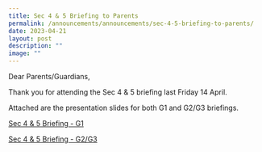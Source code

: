 ```yaml
---
title: Sec 4 & 5 Briefing to Parents
permalink: /announcements/announcements/sec-4-5-briefing-to-parents/
date: 2023-04-21
layout: post
description: ""
image: ""
---
```

Dear Parents/Guardians,

Thank you for attending the Sec 4 & 5 briefing last Friday 14 April.

Attached are the presentation slides for both G1 and G2/G3 briefings.

[Sec 4 & 5 Briefing - G1](/files/briefing%20for%20parents%202023%20-%20g1.pdf)

[Sec 4 & 5 Briefing - G2/G3](/files/briefing%20for%20parents%202023%20-%20g3g2.pdf)